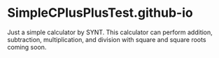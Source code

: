 # SimpleCPlusPlusTest.github-io
Just a simple calculator by SYNT. 
This calculator can perform addition, subtraction, multiplication, and division with square and square roots coming soon.
